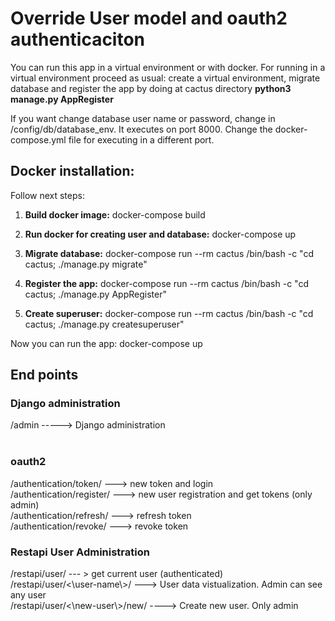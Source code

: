 <h1>Override User model and oauth2 authenticaciton</h1>

You can run this app in a virtual environment or with docker. For running in a virtual environment proceed as usual: create a virtual environment, migrate database and register the app by doing at cactus directory <strong>python3 manage.py AppRegister</strong>
  
  If you want change database user name or password, change in /config/db/database_env. It executes on port 8000. Change the docker-compose.yml file for executing in a different port.
  
<h2>Docker installation:</h2>

Follow next steps:

1) <strong>Build docker image:</strong> docker-compose build

2) <strong>Run docker for creating user and database:</strong> docker-compose up

3) <strong>Migrate database:</strong> docker-compose run --rm cactus /bin/bash -c "cd cactus; ./manage.py migrate"

4) <strong>Register the app:</strong> docker-compose run --rm cactus /bin/bash -c "cd cactus; ./manage.py AppRegister"

5) <strong>Create superuser:</strong> docker-compose run --rm cactus /bin/bash -c "cd cactus; ./manage.py createsuperuser"

Now you can run the app: docker-compose up

<h2>End points</h2>

<h3>Django administration</h3>
/admin    -----> Django administration <br><br>

<h3>oauth2</h3>
/authentication/token/  ---> new token and login<br>
/authentication/register/  ---> new user registration and get tokens (only admin)<br>
/authentication/refresh/    ---> refresh token<br>
/authentication/revoke/ ---> revoke token<br>

<h3>Restapi User Administration</h3>
/restapi/user/ --- > get current user (authenticated)<br>
/restapi/user/<\user-name\>/ ---> User data vistualization. Admin can see any user<br>
/restapi/user/<\new-user\>/new/   ----> Create new user. Only admin<br>

